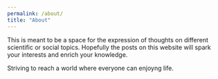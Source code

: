 ```yaml
---
permalink: /about/
title: "About"
---
```


This is meant to be a space for the expression of thoughts on different scientific or social topics. Hopefully the posts on this website will spark your interests and enrich your knowledge. 

Striving to reach a world where everyone can enjoyng life.